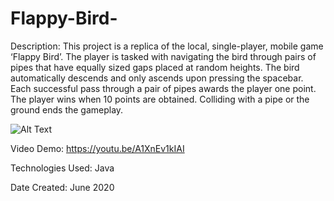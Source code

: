 # Flappy-Bird-

Description: This project is a replica of the local, single-player, mobile game ‘Flappy Bird’. The player is tasked with navigating the bird through pairs of pipes that have equally sized gaps placed at random heights. The bird automatically descends and only ascends upon pressing the spacebar. Each successful pass through a pair of pipes awards the player one point. The player wins when 10 points are obtained. Colliding with a pipe or the ground ends the gameplay.

![Alt Text](https://github.com/ChenGrant/Flappy-Bird-/blob/6a648499a1a66c73faa6cee65b510e39f535ea66/about/gif.gif)

Video Demo: https://youtu.be/A1XnEv1kIAI

Technologies Used: Java

Date Created: June 2020
